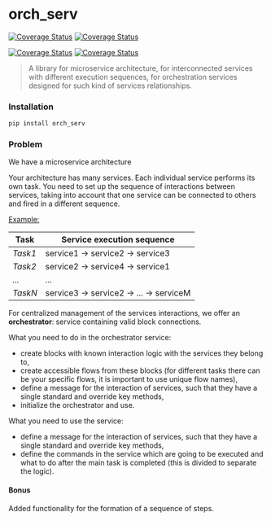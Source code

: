 # orch_serv
[![Coverage Status](https://img.shields.io/badge/%20Python%20Versions-%3E%3D3.7-informational)](https://pypi.org/project/orch-serv/)
[![Coverage Status](https://coveralls.io/repos/github/Shchusia/orchestrator_service/badge.svg)](https://coveralls.io/github/Shchusia/orchestrator_service)

[![Coverage Status](https://img.shields.io/badge/Version-0.1.3-informational)](https://pypi.org/project/orch-serv/)
[![Coverage Status](https://img.shields.io/badge/Docs-passed-green)](https://github.com/Shchusia/orchestrator_service/tree/master/docs)

> A library for microservice architecture, for interconnected services with different execution sequences, for orchestration services designed for such kind of services relationships.


### Installation

```bash
pip install orch_serv
```

### Problem

We have a microservice architecture

Your architecture has many services. Each individual service performs its own task. You need to set up the sequence of interactions between services, taking into account that one service can be connected to others and fired in a different sequence.

<u>Example:</u>

Task | Service execution sequence 
--- | --- 
*Task1* | service1 -> service2 -> service3
*Task2* | service2 -> service4 -> service1
*...* | ...
*TaskN* | service3 -> service2 -> ... -> serviceM

For centralized management of the services interactions, we offer an **orchestrator**: service containing valid block connections.


What you need to do in the orchestrator service:
- create blocks with known interaction logic with the services they belong to,
- create accessible flows from these blocks (for different tasks there can be your specific flows, it is important to use unique flow names),
- define a message for the interaction of services, such that they have a single standard and override key methods,
- initialize the orchestrator and use.

What you need to use the service:
- define a message for the interaction of services, such that they have a single standard and override key methods,
- define the commands in the service which are going to be executed and what to do after the main task is completed (this is divided to separate the logic).

#### Bonus

Added functionality for the formation of a sequence of steps.